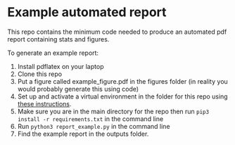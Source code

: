 # Example automated report

This repo contains the minimum code needed to produce an automated pdf report containing stats and figures.

To generate an example report:
1. Install pdflatex on your laptop
1. Clone this repo
1. Put a figure called example_figure.pdf in the figures folder (in reality you would probably generate this using code)
1. Set up and activate a virtual environment in the folder for this repo using [these instructions](https://realpython.com/python-virtual-environments-a-primer/).
1. Make sure you are in the main directory for the repo then run ```pip3 install -r requirements.txt``` in the command line
1. Run ```python3 report_example.py``` in the command line
1. Find the example report in the outputs folder.
